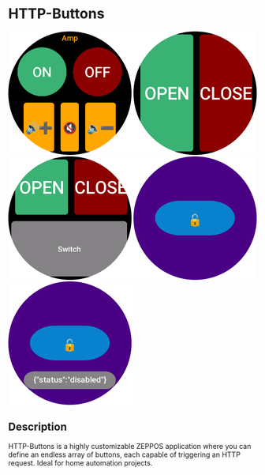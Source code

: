# HTTP-Buttons

<img src='screen/1.png' width='250'>
<img src='screen/2.png' width='250'>
<img src='screen/3.png' width='250'>
<img src='screen/4.png' width='250'>
<img src='screen/5.png' width='250'>

## Description
HTTP-Buttons is a highly customizable ZEPPOS application where you can define an endless array of buttons, each capable of triggering an HTTP request. Ideal for home automation projects.